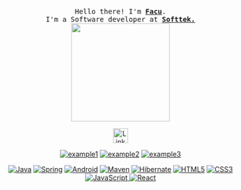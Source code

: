 <p align="center">
  <br>
  <samp>
    Hello there! I'm <b><a rel="nofollow noopener noreferrer" target="_blank" href="https://www.linkedin.com/in/facundo-elias-lopez-9899261a1/">Facu</a></b>.
    <br>I'm a Software developer at <b><a href="https://www.softtek.com/">Softtek.</a></b><br>

</samp>

  <img src="https://giffiles.alphacoders.com/146/14623.gif" width="200"/>

</p>

<p align="center">
  <a rel="nofollow noopener noreferrer" target="_blank" href="https://www.linkedin.com/in/facundo-elias-lopez-9899261a1/">
  <img src="https://cdn-icons-png.flaticon.com/512/174/174857.png" width="30px" alt="LinkedIn"></a>
</p>


<div align="center">

  <a href="">![example1](https://img.shields.io/badge/example-one-red)</a>
  <a href="">![example2](https://img.shields.io/badge/example-two-green)</a>
  <a href="">![example3](https://img.shields.io/badge/example-three-blue)</a>



<a href="">![Java](http://img.shields.io/badge/-Java-007396?style=flat-square&logo=java&logoColor=ffffff)</a>
<a href="">![Spring](http://img.shields.io/badge/-Spring-6DB33F?style=flat-square&logo=spring&logoColor=ffffff)</a>
<a href="">![Android](http://img.shields.io/badge/-Android-3DDC84?style=flat-square&logo=android&logoColor=ffffff)</a>
<a href="">![Maven](http://img.shields.io/badge/-Maven-1565c0?style=flat-square&logo=apache-maven)</a>
<a href="">![Hibernate](https://img.shields.io/badge/-Hibernate-002396?style=flat-square&logo=hibernate&logoColor=fffff)</a>
<a href="">![HTML5](https://img.shields.io/badge/-HTML5-%23E44D27?style=flat-square&logo=html5&logoColor=ffffff)</a>
<a href="">![CSS3](https://img.shields.io/badge/-CSS3-%231572B6?style=flat-square&logo=css3)</a>
<a href="">![JavaScript](https://img.shields.io/badge/-JavaScript-%23F7DF1C?style=flat-square&logo=javascript&logoColor=000000&labelColor=%23F7DF1C&color=%23FFCE5A)
<a href="">![React](https://img.shields.io/badge/-React-%23282C34?style=flat-square&logo=react)
  
  </div>
